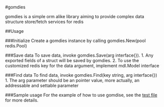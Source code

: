 #gomdies

gomdies is a simple orm alike library aiming to provide complex data structure store/fetch services for redis

##Usage

###Initialize
    Create a gomdies instance by calling gomdies.New(pool redis.Pool)

###Save data
    To save data, invoke gomdies.Save(arg interface{}).
    1. Any exported fields of a struct will be saved by gomdies.
    2. To use the customized redis key for the data argument, implement mdl.Model interface


###Find data
    To find data, invoke gomdies.Find(key string, arg interface{})
    1. The arg parameter should be an pointer value, more actually, an addressable and settable parameter


###Sample usage
    For the example of how to use gomdise, see the [test file](https://github.com/LindenY/gomdise/blob/v0.0.1-SNAPSHOT/gomdise_test.go) for more details.
